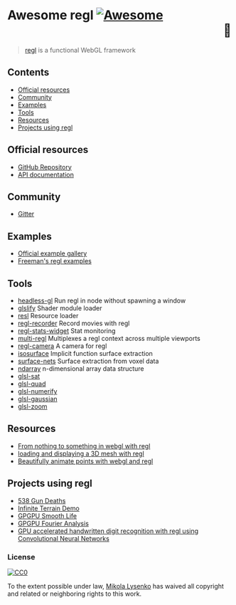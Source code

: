 # Awesome regl [![Awesome](https://cdn.rawgit.com/sindresorhus/awesome/d7305f38d29fed78fa85652e3a63e154dd8e8829/media/badge.svg)](https://github.com/sindresorhus/awesome) <div align="right">:crown:</div>

> [regl](https://regl-project.github.io) is a functional WebGL framework

## Contents

- [Official resources](#official-resources)
- [Community](#community)
- [Examples](#examples)
- [Tools](#tools)
- [Resources](#resources)
- [Projects using regl](#projects-using-regl)

## Official resources

* [GitHub Repository](https://github.com/mikolalysenko/regl)
* [API documentation](https://github.com/mikolalysenko/regl)

## Community

* [Gitter](https://gitter.im/mikolalysenko/regl)

## Examples

* [Official example gallery](https://mikolalysenko.github.io/regl/www/gallery.html)
* [Freeman's regl examples](https://github.com/freeman-lab/regl-examples)

## Tools

* [headless-gl](https://github.com/stackgl/headless-gl) Run regl in node without spawning a window
* [glslify](https://github.com/stackgl/glslify) Shader module loader
* [resl](https://github.com/mikolalysenko/resl) Resource loader
* [regl-recorder](https://github.com/Erkaman/regl-recorder) Record movies with regl
* [regl-stats-widget](https://github.com/Erkaman/regl-stats-widget) Stat monitoring
* [multi-regl](https://github.com/mikolalysenko/multi-regl) Multiplexes a regl context across multiple viewports
* [regl-camera](https://github.com/mikolalysenko/regl-camera) A camera for regl
* [isosurface](https://github.com/mikolalysenko/isosurface) Implicit function surface extraction
* [surface-nets](https://github.com/mikolalysenko/surface-nets) Surface extraction from voxel data
* [ndarray](https://github.com/scijs/ndarray) n-dimensional array data structure
* [glsl-sat](https://github.com/realazthat/glsl-sat)
* [glsl-quad](https://github.com/realazthat/glsl-quad)
* [glsl-numerify](https://github.com/realazthat/glsl-numerify)
* [glsl-gaussian](https://github.com/realazthat/glsl-gaussian)
* [glsl-zoom](https://github.com/realazthat/glsl-zoom)

## Resources

* [From nothing to something in webgl with regl](http://rreusser.github.io/from-nothing-to-something-in-webgl-with-regl/)
* [loading and displaying a 3D mesh with regl](https://kitties.neocities.org/meshtutorial.html)
* [Beautifully animate points with webgl and regl](https://peterbeshai.com/beautifully-animate-points-with-webgl-and-regl.html)

## Projects using regl

* [538 Gun Deaths](http://fivethirtyeight.com/features/gun-deaths/)
* [Infinite Terrain Demo](https://github.com/Erkaman/wireframe-world)
* [GPGPU Smooth Life](https://github.com/rreusser/regl-smooth-life)
* [GPGPU Fourier Analysis](https://github.com/dfcreative/gl-fourier)
* [GPU accelerated handwritten digit recognition with regl using Convolutional Neural Networks](https://github.com/Erkaman/regl-cnn)

### License

[![CC0](http://mirrors.creativecommons.org/presskit/buttons/88x31/svg/cc-zero.svg)](https://creativecommons.org/publicdomain/zero/1.0/)

To the extent possible under law, [Mikola Lysenko](https://github.com/MikolaLysenko) has waived all copyright and related or neighboring rights to this work.
